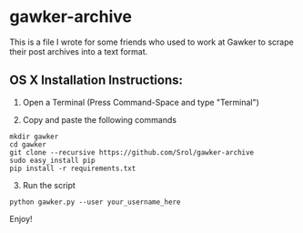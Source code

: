 # gawker-archive

This is a file I wrote for some friends who used to work at Gawker to scrape their post archives into a text format. 

## OS X Installation Instructions:

1) Open a Terminal (Press Command-Space and type "Terminal")

2) Copy and paste the following commands

```
mkdir gawker
cd gawker
git clone --recursive https://github.com/Srol/gawker-archive
sudo easy_install pip
pip install -r requirements.txt
```

3) Run the script
```
python gawker.py --user your_username_here
```

Enjoy!

